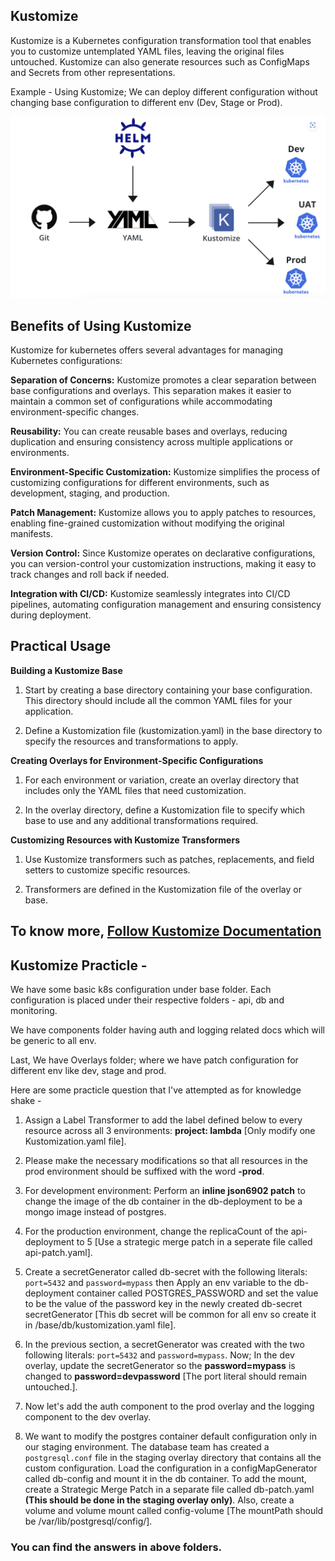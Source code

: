 ## Kustomize

Kustomize is a Kubernetes configuration transformation tool that enables you to customize untemplated YAML files, leaving the original files untouched. Kustomize can also generate resources such as ConfigMaps and Secrets from other representations.

Example - Using Kustomize; We can deploy different configuration without changing base configuration to different env (Dev, Stage or Prod).

<img title="Kustomize with GitOps" alt="Deploying different configuration to each Env server using Kustomize" src="/img.png">

## Benefits of Using Kustomize

Kustomize for kubernetes offers several advantages for managing Kubernetes configurations:

**Separation of Concerns:** Kustomize promotes a clear separation between base configurations and overlays. This separation makes it easier to maintain a common set of configurations while accommodating environment-specific changes.

**Reusability:** You can create reusable bases and overlays, reducing duplication and ensuring consistency across multiple applications or environments.

**Environment-Specific Customization:** Kustomize simplifies the process of customizing configurations for different environments, such as development, staging, and production.

**Patch Management:** Kustomize allows you to apply patches to resources, enabling fine-grained customization without modifying the original manifests.

**Version Control:** Since Kustomize operates on declarative configurations, you can version-control your customization instructions, making it easy to track changes and roll back if needed.

**Integration with CI/CD:** Kustomize seamlessly integrates into CI/CD pipelines, automating configuration management and ensuring consistency during deployment.

## Practical Usage

**Building a Kustomize Base** 

1. Start by creating a base directory containing your base configuration. This directory should include all the common YAML files for your application.
 
2. Define a Kustomization file (kustomization.yaml) in the base directory to specify the resources and transformations to apply.
 

**Creating Overlays for Environment-Specific Configurations**

1. For each environment or variation, create an overlay directory that includes only the YAML files that need customization.
 
2. In the overlay directory, define a Kustomization file to specify which base to use and any additional transformations required.
 

**Customizing Resources with Kustomize Transformers**

1. Use Kustomize transformers such as patches, replacements, and field setters to customize specific resources.
 
2. Transformers are defined in the Kustomization file of the overlay or base.

## To know more, [Follow Kustomize Documentation](https://kubectl.docs.kubernetes.io/guides/)

## Kustomize Practicle -
We have some basic k8s configuration under base folder. Each configuration is placed under their respective folders - api, db and monitoring. 

We have components folder having auth and logging related docs which will be generic to all env. 

Last, We have Overlays folder; where we have patch configuration for different env like dev, stage and prod. 

Here are some practicle question that I've attempted as for knowledge shake - 
1. Assign a Label Transformer to add the label defined below to every resource across all 3 environments: **project: lambda** [Only modify one Kustomization.yaml file].

2. Please make the necessary modifications so that all resources in the prod environment should be suffixed with the word **-prod**.

3. For development environment: Perform an **inline json6902 patch** to change the image of the db container in the db-deployment to be a mongo image instead of postgres.

4. For the production environment, change the replicaCount of the api-deployment to 5 [Use a strategic merge patch in a seperate file called api-patch.yaml].

5. Create a secretGenerator called db-secret with the following literals: `port=5432` and `password=mypass` then Apply an env variable to the db-deployment container called POSTGRES_PASSWORD and set the value to be the value of the password key in the newly created db-secret secretGenerator [This db secret will be common for all env so create it in /base/db/kustomization.yaml file]. 

6. In the previous section, a secretGenerator was created with the two following literals: `port=5432` and `password=mypass`. Now; In the dev overlay, update the secretGenerator so the **password=mypass** is changed to **password=devpassword** [The port literal should remain untouched.].

7. Now let's add the auth component to the prod overlay and the logging component to the dev overlay.

8. We want to modify the postgres container default configuration only in our staging environment. The database team has created a `postgresql.conf` file in the staging overlay directory that contains all the custom configuration.
Load the configuration in a configMapGenerator called db-config and mount it in the db container. To add the mount, create a Strategic Merge Patch in a separate file called db-patch.yaml **(This should be done in the staging overlay only)**. Also, create a volume and volume mount called config-volume [The mountPath should be /var/lib/postgresql/config/].

### You can find the answers in above folders. 
